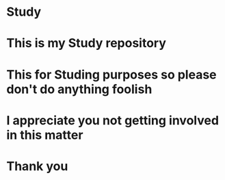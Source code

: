 # Study



# This is my Study repository

# This for Studing purposes so please don't do anything foolish 


# I appreciate you not getting involved in this matter

# Thank you 
